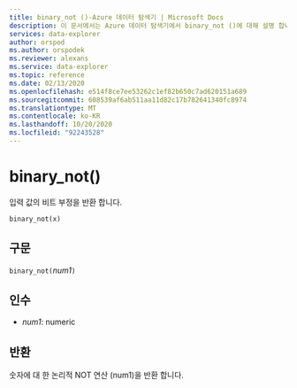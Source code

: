 ```yaml
---
title: binary_not ()-Azure 데이터 탐색기 | Microsoft Docs
description: 이 문서에서는 Azure 데이터 탐색기에서 binary_not ()에 대해 설명 합니다.
services: data-explorer
author: orspod
ms.author: orspodek
ms.reviewer: alexans
ms.service: data-explorer
ms.topic: reference
ms.date: 02/13/2020
ms.openlocfilehash: e514f8ce7ee53262c1ef82b650c7ad620151a689
ms.sourcegitcommit: 608539af6ab511aa11d82c17b782641340fc8974
ms.translationtype: MT
ms.contentlocale: ko-KR
ms.lasthandoff: 10/20/2020
ms.locfileid: "92243528"
---
```

# <a name="binary_not"></a>binary_not()

입력 값의 비트 부정을 반환 합니다.

```kusto
binary_not(x)
```

## <a name="syntax"></a>구문

`binary_not(`*num1*`)`

## <a name="arguments"></a>인수

* *num1*: numeric 

## <a name="returns"></a>반환

숫자에 대 한 논리적 NOT 연산 (num1)을 반환 합니다.